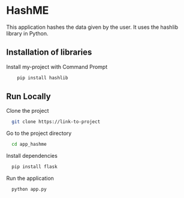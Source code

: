 # HashME
This application hashes the data given by the user. It uses the hashlib library in Python.


## Installation of libraries

Install my-project with Command Prompt

```bash
    pip install hashlib
```

## Run Locally

Clone the project

```bash
  git clone https://link-to-project
```

Go to the project directory

```bash
  cd app_hashme
```

Install dependencies

```bash
  pip install flask
```

Run the application

```bash
  python app.py
```

   
